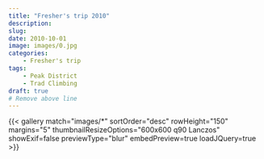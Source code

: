 ```yaml
---
title: "Fresher's trip 2010"
description: 
slug: 
date: 2010-10-01
image: images/0.jpg
categories:
    - Fresher's trip
tags:
    - Peak District
    - Trad Climbing
draft: true
# Remove above line
---
```


{{< gallery match="images/*" sortOrder="desc" rowHeight="150" margins="5" thumbnailResizeOptions="600x600 q90 Lanczos" showExif=false previewType="blur" embedPreview=true loadJQuery=true >}}


